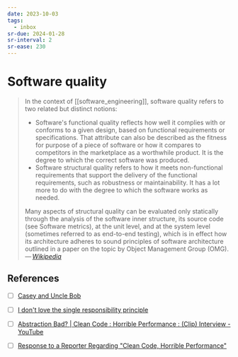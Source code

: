 ```yaml
---
date: 2023-10-03
tags:
  - inbox
sr-due: 2024-01-28
sr-interval: 2
sr-ease: 230
---
```


# Software quality

> In the context of [[software_engineering]], software quality refers to two
> related but distinct notions:
>
> - Software's functional quality reflects how well it complies with or conforms
>   to a given design, based on functional requirements or specifications. That
>   attribute can also be described as the fitness for purpose of a piece of
>   software or how it compares to competitors in the marketplace as a
>   worthwhile product. It is the degree to which the correct software was
>   produced.
> - Software structural quality refers to how it meets non-functional
>   requirements that support the delivery of the functional requirements, such
>   as robustness or maintainability. It has a lot more to do with the degree to
>   which the software works as needed.
>
> Many aspects of structural quality can be evaluated only statically through
> the analysis of the software inner structure, its source code (see Software
> metrics), at the unit level, and at the system level (sometimes referred to as
> end-to-end testing), which is in effect how its architecture adheres to sound
> principles of software architecture outlined in a paper on the topic by Object
> Management Group (OMG).\
> — <cite>[Wikipedia](https://en.wikipedia.org/wiki/Software_engineering)</cite>

## References

- [ ] [Casey and Uncle Bob](https://github.com/cmuratori/misc/blob/main/cleancodeqa.md)
- [ ] [I don't love the single responsibility principle](https://sklivvz.com/posts/i-dont-love-the-single-responsibility-principle)
- [ ] [Abstraction Bad? | Clean Code : Horrible Performance : (Clip) Interview - YouTube](https://www.youtube.com/watch?v=DsAclZbP_Us)
- [ ] [Response to a Reporter Regarding "Clean Code, Horrible Performance" ](https://www.computerenhance.com/p/response-to-a-reporter-regarding?publication_id=865289&post_id=113333520&isFreemail=true%E2%86%B5)

